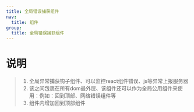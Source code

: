 ```yaml
---
title: 全局错误捕获组件
nav:
  title: 组件
group:
  title: 全局错误捕获组件
---
```



# 说明

> 1. 全局异常捕获钩子组件、可以监控react组件错误、js等异常上报服务器
> 2. 该之间包裹在所有dom最外层、该组件还可以作为全局公用组件来使用：例如：回到顶部、网络错误组件等
> 2. 组件内增加回到顶部组件

